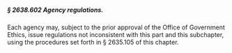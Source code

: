 ##### § 2638.602 Agency regulations. #####

Each agency may, subject to the prior approval of the Office of Government Ethics, issue regulations not inconsistent with this part and this subchapter, using the procedures set forth in § 2635.105 of this chapter.